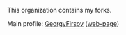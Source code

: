 This organization contains my forks.

Main profile: [GeorgyFirsov][1] ([web-page][2])

<!-- -->
[1]: https://github.com/GeorgyFirsov
[2]: https://georgyfirsov.github.io
